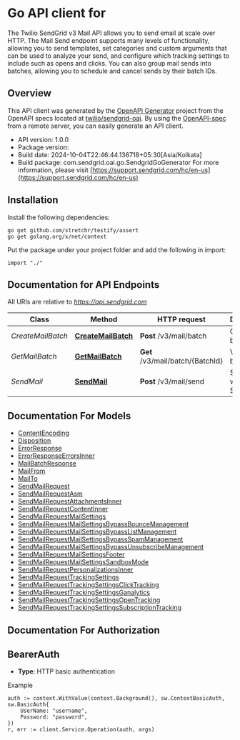 # Go API client for 

The Twilio SendGrid v3 Mail API allows you to send email at scale over HTTP. The Mail Send endpoint supports many levels of functionality, allowing you to send templates, set categories and custom arguments that can be used to analyze your send, and configure which tracking settings to include such as opens and clicks. You can also group mail sends into batches, allowing you to schedule and cancel sends by their batch IDs.

## Overview
This API client was generated by the [OpenAPI Generator](https://openapi-generator.tech) project from the OpenAPI specs located at [twilio/sendgrid-oai](https://github.com/twilio/sendgrid-oai/tree/main/spec).  By using the [OpenAPI-spec](https://www.openapis.org/) from a remote server, you can easily generate an API client.

- API version: 1.0.0
- Package version: 
- Build date: 2024-10-04T22:46:44.136718+05:30[Asia/Kolkata]
- Build package: com.sendgrid.oai.go.SendgridGoGenerator
For more information, please visit [https://support.sendgrid.com/hc/en-us](https://support.sendgrid.com/hc/en-us)

## Installation

Install the following dependencies:

```shell
go get github.com/stretchr/testify/assert
go get golang.org/x/net/context
```

Put the package under your project folder and add the following in import:

```golang
import "./"
```

## Documentation for API Endpoints

All URIs are relative to *https://api.sendgrid.com*

Class | Method | HTTP request | Description
------------ | ------------- | ------------- | -------------
*CreateMailBatch* | [**CreateMailBatch**](docs/CreateMailBatch.md#createmailbatch) | **Post** /v3/mail/batch | Create a batch ID.
*GetMailBatch* | [**GetMailBatch**](docs/GetMailBatch.md#getmailbatch) | **Get** /v3/mail/batch/{BatchId} | Validate a batch ID.
*SendMail* | [**SendMail**](docs/SendMail.md#sendmail) | **Post** /v3/mail/send | Send Email with Twilio SendGrid.


## Documentation For Models

 - [ContentEncoding](ContentEncoding.md)
 - [Disposition](Disposition.md)
 - [ErrorResponse](ErrorResponse.md)
 - [ErrorResponseErrorsInner](ErrorResponseErrorsInner.md)
 - [MailBatchResponse](MailBatchResponse.md)
 - [MailFrom](MailFrom.md)
 - [MailTo](MailTo.md)
 - [SendMailRequest](SendMailRequest.md)
 - [SendMailRequestAsm](SendMailRequestAsm.md)
 - [SendMailRequestAttachmentsInner](SendMailRequestAttachmentsInner.md)
 - [SendMailRequestContentInner](SendMailRequestContentInner.md)
 - [SendMailRequestMailSettings](SendMailRequestMailSettings.md)
 - [SendMailRequestMailSettingsBypassBounceManagement](SendMailRequestMailSettingsBypassBounceManagement.md)
 - [SendMailRequestMailSettingsBypassListManagement](SendMailRequestMailSettingsBypassListManagement.md)
 - [SendMailRequestMailSettingsBypassSpamManagement](SendMailRequestMailSettingsBypassSpamManagement.md)
 - [SendMailRequestMailSettingsBypassUnsubscribeManagement](SendMailRequestMailSettingsBypassUnsubscribeManagement.md)
 - [SendMailRequestMailSettingsFooter](SendMailRequestMailSettingsFooter.md)
 - [SendMailRequestMailSettingsSandboxMode](SendMailRequestMailSettingsSandboxMode.md)
 - [SendMailRequestPersonalizationsInner](SendMailRequestPersonalizationsInner.md)
 - [SendMailRequestTrackingSettings](SendMailRequestTrackingSettings.md)
 - [SendMailRequestTrackingSettingsClickTracking](SendMailRequestTrackingSettingsClickTracking.md)
 - [SendMailRequestTrackingSettingsGanalytics](SendMailRequestTrackingSettingsGanalytics.md)
 - [SendMailRequestTrackingSettingsOpenTracking](SendMailRequestTrackingSettingsOpenTracking.md)
 - [SendMailRequestTrackingSettingsSubscriptionTracking](SendMailRequestTrackingSettingsSubscriptionTracking.md)


## Documentation For Authorization



## BearerAuth

- **Type**: HTTP basic authentication

Example

```golang
auth := context.WithValue(context.Background(), sw.ContextBasicAuth, sw.BasicAuth{
    UserName: "username",
    Password: "password",
})
r, err := client.Service.Operation(auth, args)
```


